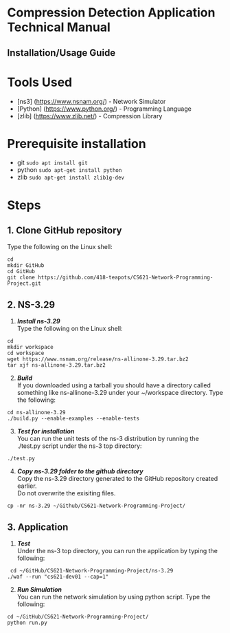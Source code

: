 # Compression Detection Application Technical Manual

## Installation/Usage Guide
# Tools Used
* [ns3] (https://www.nsnam.org/) - Network Simulator
* [Python] (https://www.python.org/) - Programming Language
* [zlib] (https://www.zlib.net/) - Compression Library

# Prerequisite installation 
* git ```sudo apt install git```  
* python ```sudo apt-get install python```   
* zlib ```sudo apt-get install zlib1g-dev```

# Steps
## 1. Clone GitHub repository
Type the following on the Linux shell:

```cd```   
```mkdir GitHub```   
```cd GitHub```   
```git clone https://github.com/418-teapots/CS621-Network-Programming-Project.git```   

## 2. NS-3.29
1) ***Install ns-3.29***  
Type the following on the Linux shell:

```cd```  
```mkdir workspace```  
```cd workspace```  
```wget https://www.nsnam.org/release/ns-allinone-3.29.tar.bz2```  
```tar xjf ns-allinone-3.29.tar.bz2```  
  
2) ***Build***  
If you downloaded using a tarball you should have a directory called something like ns-allinone-3.29 under your ~/workspace directory. Type the following:

```cd ns-allinone-3.29```  
```./build.py --enable-examples --enable-tests```  
  
3) ***Test for installation***  
You can run the unit tests of the ns-3 distribution by running the ./test.py script under the ns-3 top directory:  
  
```./test.py```   

4) ***Copy ns-3.29 folder to the github directory***  
Copy the ns-3.29 directory generated to the GitHub repository created earlier.  
Do not overwrite the exisiting files.  

```cp -nr ns-3.29 ~/Github/CS621-Network-Programming-Project/```

## 3. Application 
1) ***Test***  
Under the ns-3 top directory, you can run the application by typing the following:

``` cd ~/GitHub/CS621-Network-Programming-Project/ns-3.29```   
```./waf --run "cs621-dev01 --cap=1"```  
  
2) ***Run Simulation***  
You can run the network simulation by using python script. Type the following:  

```cd ~/GitHub/CS621-Network-Programming-Project/ ```   
```python run.py```  
  
  

